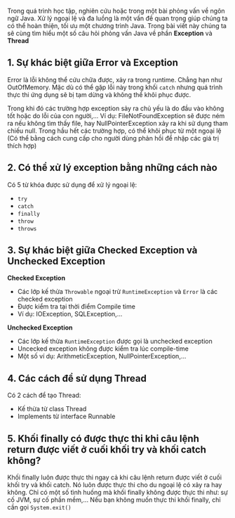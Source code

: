 Trong quá trình học tập, nghiên cứu hoặc trong một bài phỏng vấn về ngôn ngữ Java. Xử lý ngoại lệ và đa luồng là một vấn đề quan trọng giúp chúng ta có thể hoàn thiện, tối ưu một chương trình Java. Trong bài viết này chúng ta sẽ cùng tìm hiểu một số câu hỏi phỏng vấn Java về phần **Exception** và **Thread**  

## 1. Sự khác biệt giữa Error và Exception  
Error là lỗi không thể cứu chữa được, xảy ra trong runtime. Chẳng hạn như OutOfMemory. Mặc dù có thể gặp lỗi này trong khối `catch` nhưng quá trình thực thi ứng dụng sẽ bị tạm dừng và không thể khôi phục được.  

Trong khi đó các trường hợp exception sảy ra chủ yếu là do đầu vào không tốt hoặc do lỗi của con người,... Ví dụ: FileNotFoundException sẽ được ném ra nếu không tìm thấy file, hay NullPointerException xảy ra khi sử dụng tham chiếu null. Trong hầu hết các trường hợp, có thể khôi phục từ một ngoại lệ (Có thể bằng cách cung cấp cho người dùng phản hồi để nhập các giá trị thích hợp)  

## 2. Có thể xử lý exception bằng những cách nào  
Có 5 từ khóa được sử dụng để xử lý ngoại lệ:  
- `try`
- `catch`
- `finally`
- `throw`
- `throws`

## 3. Sự khác biệt giữa Checked Exception và Unchecked Exception  
**Checked Exception**  
- Các lớp kế thừa `Throwable` ngoại trừ `RuntimeException` và `Error` là các checked exception  
- Được kiểm tra tại thời điểm Compile time  
- Ví dụ: IOException, SQLException,...  

**Unchecked Exception**  
- Các lớp kế thừa `RuntimeException` được gọi là unchecked exception
- Uncecked exception không được kiểm tra lúc compile-time  
- Một số ví dụ: ArithmeticException, NullPointerException,...  

## 4. Các cách để sử dụng Thread
Có 2 cách để tạo Thread:  
- Kế thừa từ class Thread  
- Implements từ interface Runnable

## 5. Khối finally có được thực thi khi câu lệnh return được viết ở cuối khối try và khối catch không?  

Khối finally luôn được thực thi ngay cả khi câu lệnh return được viết ở cuối khối try và khối catch. Nó luôn được thực thi cho du ngoại lệ có xảy ra hay không. Chỉ có một số tình huống mà khối finally không được thực thi như: sự cố JVM, sự cố phần mềm,... Nếu bạn không muốn thực thi khối finally, chỉ cần gọi `System.exit()`  

## 